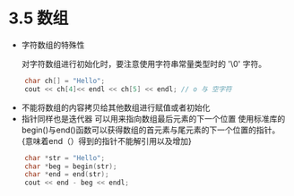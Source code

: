 # 3.5 数组
- 字符数组的特殊性
  
  对字符数组进行初始化时，要注意使用字符串常量类型时的 '\0' 字符。
``` c++
    char ch[] = "Hello";
    cout << ch[4]<< endl << ch[5] << endl; // o 与 空字符
```
- 不能将数组的内容拷贝给其他数组进行赋值或者初始化
- 指针同样也是迭代器
  可以用来指向数组最后元素的下一个位置
  使用标准库的begin()与end()函数可以获得数组的首元素与尾元素的下一个位置的指针。{意味着end（）得到的指针不能解引用以及增加}
``` c++
    char *str = "Hello";
    char *beg = begin(str);
    char *end = end(str);
    cout << end - beg << endl;
```
  
